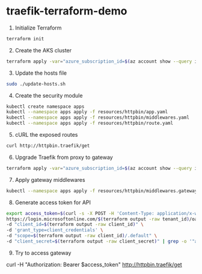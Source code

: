 # traefik-terraform-demo

1. Initialize Terraform
```bash
terraform init
```

2. Create the AKS cluster
```bash
terraform apply -var="azure_subscription_id=$(az account show --query id -o tsv)"
```

3. Update the hosts file
```bash
sudo ./update-hosts.sh
```

4. Create the security module
```bash
kubectl create namespace apps
kubectl --namespace apps apply -f resources/httpbin/app.yaml
kubectl --namespace apps apply -f resources/httpbin/middlewares.yaml
kubectl --namespace apps apply -f resources/httpbin/route.yaml
```

5. cURL the exposed routes
```bash
curl http://httpbin.traefik/get
```

6. Upgrade Traefik from proxy to gateway
```bash
terraform apply -var="azure_subscription_id=$(az account show --query id -o tsv)" -var="enable_api_gateway=true"
```

7. Apply gateway middlewares
```bash
kubectl --namespace apps apply -f resources/httpbin/middlewares.gateway.yaml
```

8. Generate access token for API
```bash
export access_token=$(curl -s -X POST -H 'Content-Type: application/x-www-form-urlencoded' \
https://login.microsoftonline.com/$(terraform output -raw tenant_id)/oauth2/v2.0/token \
-d "client_id=$(terraform output -raw client_id)" \
-d 'grant_type=client_credentials' \
-d "scope=$(terraform output -raw client_id)/.default" \
-d "client_secret=$(terraform output -raw client_secret)" | grep -o '"access_token":"[^"]*' | cut -d'"' -f4)
```

9. Try to access gateway

curl -H "Authorization: Bearer $access_token" http://httpbin.traefik/get